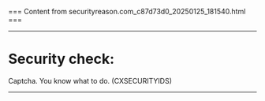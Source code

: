 === Content from securityreason.com_c87d73d0_20250125_181540.html ===


---

# Security check:

Captcha. You know what to do. (CXSECURITYIDS)

---


